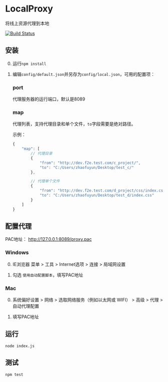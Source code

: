 # LocalProxy

将线上资源代理到本地

[![Build Status](https://travis-ci.org/holyzfy/localproxy.svg)](https://travis-ci.org/holyzfy/localproxy)

## 安装

0. 运行`npm install`

0. 编辑`config/default.json`并另存为`config/local.json`，可用的配置项：

    ### port

    代理服务器的运行端口，默认是8089

    ### map

    代理列表，支持代理目录和单个文件，`to`字段需要是绝对路径。

    示例：

    ```javascript
    {
        "map": [
            // 代理目录
            {
                "from": "http://dev.f2e.test.com/c_project/",
                "to": "C:/Users/zhaofuyun/Desktop/test_c/"
            },

            // 代理单个文件
            {
                "from": "http://dev.f2e.test.com/d_project/css/index.css",
                "to": "C:/Users/zhaofuyun/Desktop/test_d/index.css"
            }
        ]
    }
    ```

## 配置代理

PAC地址： http://127.0.0.1:8089/proxy.pac

### Windows

0. IE浏览器 菜单 > 工具 > Internet选项 > 连接 > 局域网设置

0. 勾选 `使用自动配置脚本`，填写PAC地址

### Mac

0. 系统偏好设置 > 网络 > 选取网络服务（例如以太网或 WIFI） > 高级 > 代理 > 自动代理配置

0. 填写PAC地址

## 运行

    node index.js

## 测试

    npm test
